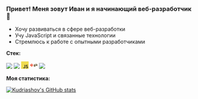 ### Привет! Меня зовут Иван и я начинающий веб-разработчик 👋

- Хочу развиваться в сфере веб-разработки
- Учу JavaScript и связанные технологии
- Стремлюсь к работе с опытными разработчиками

**Стек:**

<code><img height="20" src="https://www.vectorlogo.zone/logos/w3_html5/w3_html5-icon.svg"></code>
<code><img height="20" src="https://cdn.iconscout.com/icon/free/png-256/css-131-722685.png"></code>
<code><img height="20" src="https://raw.githubusercontent.com/github/explore/80688e429a7d4ef2fca1e82350fe8e3517d3494d/topics/javascript/javascript.png"></code>
<code><img height="20" src="https://raw.githubusercontent.com/github/explore/80688e429a7d4ef2fca1e82350fe8e3517d3494d/topics/git/git.png"></code>
<code><img height="20" src="https://www.vectorlogo.zone/logos/reactjs/reactjs-icon.svg"></code>

**Моя статистика:**

[![Kudriashov's GitHub stats](https://github-readme-stats.vercel.app/api?username=ivankudriashov)](https://github.com/ivankudriashov/github-readme-stats)
